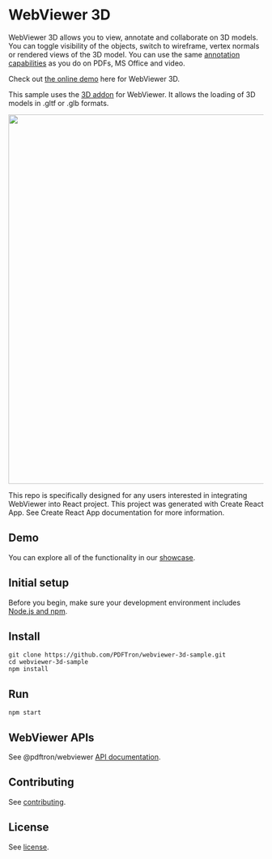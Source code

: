 # WebViewer 3D

WebViewer 3D allows you to view, annotate and collaborate on 3D models. You can toggle visibility of the objects, switch to wireframe, vertex normals or rendered views of the 3D model. You can use the same [annotation capabilities](https://www.pdftron.com/webviewer/demo/) as you do on PDFs, MS Office and video.

Check out [the online demo](https://webviewer-3d.web.app/) here for WebViewer 3D.

This sample uses the [3D addon](https://www.npmjs.com/package/@pdftron/webviewer-3d) for WebViewer. It allows the loading of 3D models in .gltf or .glb formats.

<!-- How to clear image cache: https://stackoverflow.com/questions/26898052/how-to-force-image-cache-update-in-readme-rst-on-github -->
<img src="https://pdftron.s3.amazonaws.com/custom/websitefiles/wv-3d.png" width="730">

This repo is specifically designed for any users interested in integrating WebViewer into React project. This project was generated with Create React App. See Create React App documentation for more information.

## Demo

You can explore all of the functionality in our [showcase](https://webviewer-3d.web.app/).

## Initial setup

Before you begin, make sure your development environment includes [Node.js and npm](https://www.npmjs.com/get-npm).

## Install

```
git clone https://github.com/PDFTron/webviewer-3d-sample.git
cd webviewer-3d-sample
npm install
```

## Run

```
npm start
```

## WebViewer APIs

See @pdftron/webviewer [API documentation](https://www.pdftron.com/documentation/web/guides/ui/apis).

## Contributing

See [contributing](./CONTRIBUTING.md).

## License

See [license](./LICENSE).
